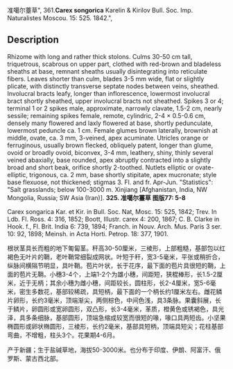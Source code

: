 准噶尔薹草",
361.**Carex songorica** Karelin & Kirilov Bull. Soc. Imp. Naturalistes Moscou. 15: 525. 1842.",

## Description
Rhizome with long and rather thick stolons. Culms 30-50 cm tall, triquetrous, scabrous on upper part, clothed with red-brown and bladeless sheaths at base, remnant sheaths usually disintegrating into reticulate fibers. Leaves shorter than culm, blades 3-5 mm wide, flat or slightly plicate, with distinctly transverse septate nodes between veins, sheathed. Involucral bracts leafy, longer than inflorescence, lowermost involucral bract shortly sheathed, upper involucral bracts not sheathed. Spikes 3 or 4; terminal 1 or 2 spikes male, approximate, narrowly clavate, 1.5-2 cm, nearly sessile; remaining spikes female, remote, cylindric, 2-4 × 0.5-0.6 cm, densely many flowered and laxly flowered at base, shortly pedunculate, lowermost peduncle ca. 1 cm. Female glumes brown laterally, brownish at middle, ovate, ca. 3 mm, 3-veined, apex acuminate. Utricles orange or ferruginous, usually brown flecked, obliquely patent, longer than glume, ovoid or broadly ovoid, biconvex, 3-4 mm, leathery, shiny, thinly several veined abaxially, base rounded, apex abruptly contracted into a slightly broad and short beak, orifice shortly 2-toothed. Nutlets elliptic or ovate-elliptic, trigonous, ca. 2 mm, base shortly stipitate, apex mucronate; style base flexuose, not thickened; stigmas 3. Fl. and fr. Apr-Jun.
  "Statistics": "Salt grasslands; below 100-3000 m. Xinjiang [Afghanistan, India, NW Mongolia, Russia; SW Asia (Iran)].
**325. 准噶尔薹草 图版77: 5-8**

Carex songarica Kar. et Kir. in Bull. Soc. Nat, Mosc. 15: 525, 1842; Trev. In Ldb. Fl. Ross. 4: 316, 1852; Boott, Illustr. carex 4: 200, 1867; C. B. Clarke in Hook. f., Fl. Brit. India 6: 739, 1894; Franch. in Nouv. Arch. Mus. Paris 3 ser. 10: 92, 1898; Meinsh. in Acta Horti. Petrop. 18: 377, 1901.

根状茎具长而粗的地下匍匐茎。秆高30-50厘米，三棱形，上部粗糙，基部包以红褐色无叶片的鞘，老叶鞘常细裂成网状。叶短于秆，宽3-5毫米，平张或稍折合，纵脉间横隔节明显，具叶鞘。苞片叶状，长于花序，最下面的苞片具很短的鞘，上面的苞片无鞘。小穗3-4个，上端1-2个为雄小穗，间距短，狭棍棒形，长1.5-2厘米，近于无柄；其余小穗为雌小穗，间距较长，圆柱形，长2-4厘米，宽5-6毫米，密生多数花，基部较稀疏，具短柄，最下面的一个柄长约1厘米左右。雌花鳞片卵形，长约3毫米，顶端渐尖，两侧棕色，中间色浅，具3条脉。果囊斜展，长于鳞片，卵圆形或宽卵圆形，双凸形，长3-4毫米，革质，橙黄色或锈褐色，具光泽，具多条细脉，基部圆形，顶端急缩成较宽而很短的喙，喙口具两短齿。小坚果椭圆形或卵状椭圆形，三棱形，长约2毫米，基部具短柄，顶端具短尖；花柱基部弯曲，不增粗，柱头3个。花果期4-6月。

产于新疆；生于盐碱草地，海拔50-3000米。也分布于印度、伊朗、阿富汗、俄罗斯、蒙古西北部。

